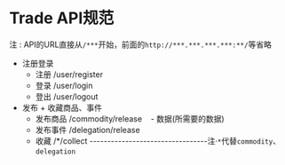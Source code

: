 # Trade API规范

注 : API的URL直接从`/***`开始，前面的`http://***.***.***.***:**/`等省略

- 注册登录
  - 注册 /user/register
  - 登录 /user/login
  - 登出 /user/logout
- 发布 + 收藏商品、事件
  - 发布商品 /commodity/release
    - 数据(所需要的数据)
  - 发布事件 /delegation/release
  - 收藏 /\*/collect  ---------------------------------注·`*`代替`commodity`、`delegation`
